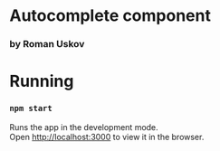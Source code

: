 # Autocomplete component
### by Roman Uskov


# Running

### `npm start`

Runs the app in the development mode.\
Open [http://localhost:3000](http://localhost:3000) to view it in the browser.
